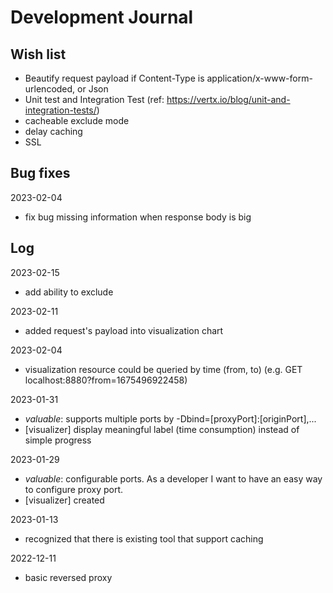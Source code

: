 # Development Journal

## Wish list

- Beautify request payload if Content-Type is application/x-www-form-urlencoded, or Json
- Unit test and Integration Test (ref: https://vertx.io/blog/unit-and-integration-tests/)
- cacheable exclude mode
- delay caching
- SSL

## Bug fixes
2023-02-04
- fix bug missing information when response body is big

## Log

2023-02-15
- add ability to exclude

2023-02-11
- added request's payload into visualization chart

2023-02-04
- visualization resource could be queried by time (from, to) (e.g. GET localhost:8880?from=1675496922458)

2023-01-31
- *valuable*: supports multiple ports by -Dbind=[proxyPort]:[originPort],...
- [visualizer] display meaningful label (time consumption) instead of simple progress

2023-01-29
- *valuable*: configurable ports. As a developer I want to have an easy way to configure proxy port.
- [visualizer] created

2023-01-13
- recognized that there is existing tool that support caching

2022-12-11
- basic reversed proxy